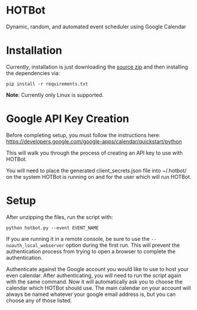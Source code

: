 # HOTBot
Dynamic, random, and automated event scheduler using Google Calendar

# Installation

Currently, installation is just downloading the [source zip](https://github.com/adammhaile/HOTBot/archive/master.zip) and then installing the dependencies via:

```pip install -r requirements.txt```

**Note**: Currently only Linux is supported.

# Google API Key Creation

Before completing setup, you must follow the instructions here: https://developers.google.com/google-apps/calendar/quickstart/python

This will walk you through the process of creating an API key to use with HOTBot.

You will need to place the generated client_secrets.json file into ~/.hotbot/ on the system HOTBot is running on and for the user which will run HOTBot.

# Setup

After unzipping the files, run the script with:

```python hotbot.py --event EVENT_NAME```

If you are running it in a remote console, be sure to use the ```--noauth_local_webserver``` option during the first run. This will prevent the authentication process from trying to open a browser to complete the authentication.

Authenticate against the Google account you would like to use to host your even calendar. After authenticating, you will need to run the script again with the same command. Now it will automatically ask you to choose the calendar which HOTBot should use. The main calendar on your account will always be named whatever your google email address is, but you can choose any of those listed.
